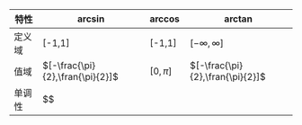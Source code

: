 | 特性  | $\arcsin$    | $\arccos$ | $\arctan$            |
| --- | ------------ | --------- | -------------------- |
| 定义域 | [-1,1]       | [-1,1]    | $[-\infty , \infty]$ |
| 值域  | $[-\frac{\pi}{2},\fran{\pi}{2}]$ | $[0,\pi]$ | $[-\frac{\pi}{2},\fran{\pi}{2}]$ |
| 单调性 | $\$